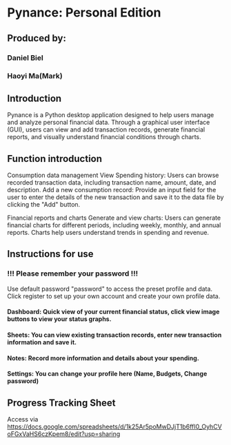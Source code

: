 # Pynance: Personal Edition
## Produced by:
### Daniel Biel
### Haoyi Ma(Mark)

## Introduction

Pynance is a Python desktop application designed to help users manage and analyze personal financial data. Through a graphical user interface (GUI), users can view and add transaction records, generate financial reports, and visually understand financial conditions through charts.

## Function introduction

Consumption data management
View Spending history: Users can browse recorded transaction data, including transaction name, amount, date, and description.
Add a new consumption record: Provide an input field for the user to enter the details of the new transaction and save it to the data file by clicking the "Add" button.

Financial reports and charts
Generate and view charts: Users can generate financial charts for different periods, including weekly, monthly, and annual reports. Charts help users understand trends in spending and revenue.

## Instructions for use

### !!! Please remember your password !!!
  Use default password "password" to access the preset profile and data.
  Click register to set up your own account and create your own profile data.
  
  #### Dashboard: Quick view of your current financial status, click view image buttons to view your status graphs.
  #### Sheets: You can view existing transaction records, enter new transaction information and save it.
  #### Notes: Record more information and details about your spending.
  #### Settings: You can change your profile here (Name, Budgets, Change password)
  

## Progress Tracking Sheet
Access via
https://docs.google.com/spreadsheets/d/1k25Ar5poMwDJjT1b6ffI0_OyhCVoFGxVaHS6czKpem8/edit?usp=sharing
